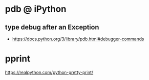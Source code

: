 # pdb @ iPython
## type debug after an Exception
* https://docs.python.org/3/library/pdb.html#debugger-commands

# pprint
https://realpython.com/python-pretty-print/
